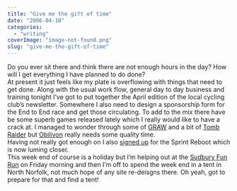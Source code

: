 ```yaml
---
title: "Give me the gift of time"
date: "2006-04-10"
categories: 
  - "writing"
coverImage: "image-not-found.png"
slug: "give-me-the-gift-of-time"
---
```


Do you ever sit there and think there are not enough hours in the day? How will I get everything I have planned to do done?  
At present it just feels like my plate is overflowing with things that need to get done. Along with the usual work flow, general day to day business and training tonight I’ve got to put together the April edition of the local cycling club’s newsletter. Somewhere I also need to design a sponsorship form for the End to End race and get those circulating. To add to the mix there have be some superb games released lately which I really would like to have a crack at. I managed to wonder through some of [GRAW](http://www.shibbyonline.co.uk/2006/03/11/graw/) and a bit of [Tomb Raider](http://www.shibbyonline.co.uk/2006/04/09/ahh-miss-croft/) but [Obilivon](http://www.shibbyonline.co.uk/2006/04/04/oblivion/) really needs some quality time.  
Having not really got enough on I also [signed up](http://www.shibbyonline.co.uk/2006/04/05/time-to-reboot/) for the Sprint Reboot which is now luming closer.  
This week end of course is a holiday but I’m helping out at the [Sudbury Fun Run](http://www.sudburyfunrun.co.uk) on Friday morning and then I’m off to spend the week end in a tent in North Norfolk, not much hope of any site re-deisgns there. Oh yeah, got to prepare for that and find a tent!

